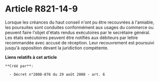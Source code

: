 # Article R821-14-9

Lorsque les créances du haut conseil n'ont pu être recouvrées à l'amiable, les poursuites sont conduites conformément aux
usages du commerce ou peuvent faire l'objet d'états rendus exécutoires par le secrétaire général. Les états exécutoires
peuvent être notifiés aux débiteurs par lettre recommandée avec accusé de réception. Leur recouvrement est poursuivi jusqu'à
opposition devant la juridiction compétente.

**Liens relatifs à cet article**

	**Créé par**:

	  - Décret n°2008-876 du 29 août 2008 - art. 6
